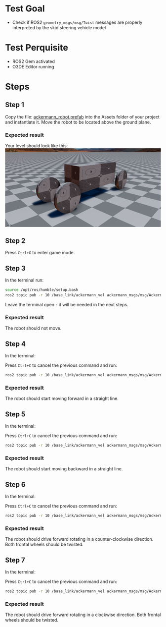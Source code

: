 # Test Goal

- Check if ROS2 `geometry_msgs/msg/Twist` messages are properly interpreted by the skid steering vehicle model

# Test Perquisite

- ROS2 Gem activated
- O3DE Editor running

# Steps

## Step 1

Copy the file: [ackermann_robot.prefab](../Assets/ackermann_robot.prefab) into the Assets folder of your project and instantiate it. Move the robot to be located above the ground plane.

### Expected result

Your level should look like this:
![](images/control_initial_setup.png)

## Step 2

Press `Ctrl+G` to enter game mode.

## Step 3

In the terminal run:

```bash
source /opt/ros/humble/setup.bash
ros2 topic pub -r 10 /base_link/ackermann_vel ackermann_msgs/msg/AckermannDrive "{steering_angle: 0.0, steering_angle_velocity: 0.0, speed: 0.0, acceleration: 0.0, jerk: 0.0}"
```

Leave the terminal open - it will be needed in the next steps.

### Expected result

The robot should not move.

## Step 4

In the terminal:

Press `Ctrl+C` to cancel the previous command and run:

```bash
ros2 topic pub -r 10 /base_link/ackermann_vel ackermann_msgs/msg/AckermannDrive "{steering_angle: 0.0, steering_angle_velocity: 0.0, speed: 2.0, acceleration: 0.0, jerk: 0.0}"
```

### Expected result

The robot should start moving forward in a straight line.

## Step 5

In the terminal:

Press `Ctrl+C` to cancel the previous command and run:

```bash
ros2 topic pub -r 10 /base_link/ackermann_vel ackermann_msgs/msg/AckermannDrive "{steering_angle: 0.0, steering_angle_velocity: 0.0, speed: -2.0, acceleration: 0.0, jerk: 0.0}"
```

### Expected result

The robot should start moving backward in a straight line.

## Step 6

In the terminal:

Press `Ctrl+C` to cancel the previous command and run:

```bash
ros2 topic pub -r 10 /base_link/ackermann_vel ackermann_msgs/msg/AckermannDrive "{steering_angle: 0.7, steering_angle_velocity: 0.0, speed: 2.0, acceleration: 0.0, jerk: 0.0}"
```

### Expected result

The robot should drive forward rotating in a counter-clockwise direction. Both frontal wheels should be twisted.

## Step 7

In the terminal:

Press `Ctrl+C` to cancel the previous command and run:

```bash
ros2 topic pub -r 10 /base_link/ackermann_vel ackermann_msgs/msg/AckermannDrive "{steering_angle: -0.7, steering_angle_velocity: 0.0, speed: 2.0, acceleration: 0.0, jerk: 0.0}"
```

### Expected result

The robot should drive forward rotating in a clockwise direction. Both frontal wheels should be twisted.

